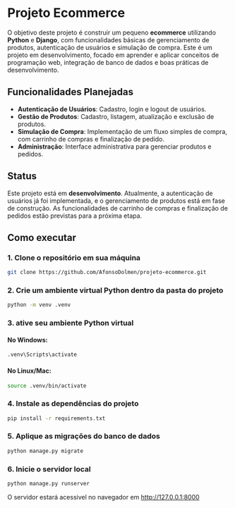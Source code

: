 # Projeto Ecommerce

O objetivo deste projeto é construir um pequeno **ecommerce** utilizando **Python** e **Django**, com funcionalidades básicas de gerenciamento de produtos, autenticação de usuários e simulação de compra. Este é um projeto em desenvolvimento, focado em aprender e aplicar conceitos de programação web, integração de banco de dados e boas práticas de desenvolvimento.

## Funcionalidades Planejadas

- **Autenticação de Usuários**: Cadastro, login e logout de usuários.
- **Gestão de Produtos**: Cadastro, listagem, atualização e exclusão de produtos.
- **Simulação de Compra**: Implementação de um fluxo simples de compra, com carrinho de compras e finalização de pedido.
- **Administração**: Interface administrativa para gerenciar produtos e pedidos.

## Status

Este projeto está em **desenvolvimento**. Atualmente, a autenticação de usuários já foi implementada, e o gerenciamento de produtos está em fase de construção. As funcionalidades de carrinho de compras e finalização de pedidos estão previstas para a próxima etapa.

## Como executar

### 1. Clone o repositório em sua máquina

```bash
git clone https://github.com/AfonsoDolmen/projeto-ecommerce.git
```

### 2. Crie um ambiente virtual Python dentro da pasta do projeto

```bash
python -m venv .venv
```

### 3. ative seu ambiente Python virtual


#### No Windows:
```bash
.venv\Scripts\activate
```

#### No Linux/Mac:
```bash
source .venv/bin/activate
```


### 4. Instale as dependências do projeto

```bash
pip install -r requirements.txt
```

### 5. Aplique as migrações do banco de dados

```bash
python manage.py migrate
```

### 6. Inicie o servidor local

```bash
python manage.py runserver
```

O servidor estará acessivel no navegador em http://127.0.0.1:8000
